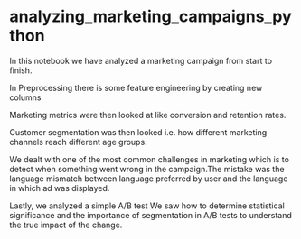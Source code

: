# analyzing_marketing_campaigns_python

In this notebook we have analyzed a marketing campaign from start to finish. 

In Preprocessing there is some feature engineering by creating new columns

Marketing metrics were then looked at like conversion and retention rates.

Customer segmentation was then looked i.e. how different marketing channels reach different age groups.

We dealt with one of the most common challenges in marketing which is to detect when something went wrong in the campaign.The mistake was the language mismatch between language preferred by user and the language in which ad was displayed.

Lastly, we analyzed a simple A/B test
We saw how to determine statistical significance and the importance of segmentation in A/B tests to understand the true impact of the change.
